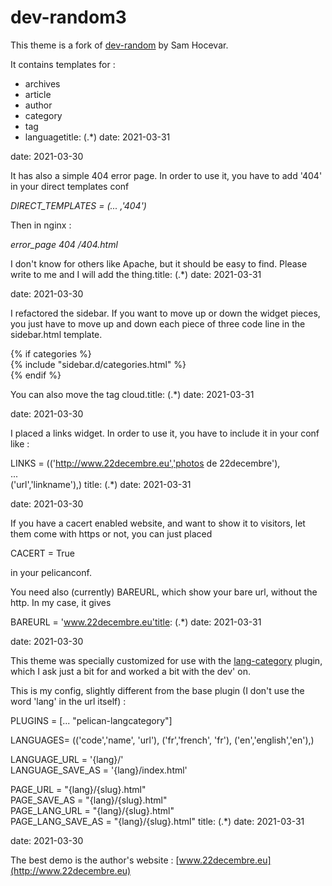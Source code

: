 # dev-random3 #

This theme is a fork of [dev-random](https://github.com/getpelican/pelican-themes/tree/master/dev-random) by Sam Hocevar.

It contains templates for :

- archives
- article
- author
- category
- tag
- languagetitle: (.*)
date: 2021-03-31

date: 2021-03-30

It has also a simple 404 error page. In order to use it, you have to add '404' in your direct templates conf

*DIRECT_TEMPLATES = (... ,'404')*

Then in nginx :

*error_page 404 /404.html*

I don't know for others like Apache, but it should be easy to find. Please write to me and I will add the thing.title: (.*)
date: 2021-03-31

date: 2021-03-30

I refactored the sidebar. If you want to move up or down the widget pieces, you just have to move up and down each piece of three code line in the sidebar.html template.

{% if categories %}  
{% include "sidebar.d/categories.html" %}  
{% endif %}  

You can also move the tag cloud.title: (.*)
date: 2021-03-31

date: 2021-03-30

I placed a links widget. In order to use it, you have to include it in your conf like :

LINKS =  (('http://www.22decembre.eu','photos de 22decembre'),   
	...  
	('url','linkname'),)  title: (.*)
date: 2021-03-31

date: 2021-03-30

If you have a cacert enabled website, and want to show it to visitors, let them come with https or not, you can just placed

CACERT = True

in your pelicanconf.

You need also (currently) BAREURL, which show your bare url, without the http. In my case, it gives

BAREURL = 'www.22decembre.eu'title: (.*)
date: 2021-03-31

date: 2021-03-30

This theme was specially customized for use with the [lang-category](https://github.com/CNBorn/pelican-langcategory) plugin, which I ask just a bit for and worked a bit with the dev' on.

This is my config, slightly different from the base plugin (I don't use the word 'lang' in the url itself) :

PLUGINS = [... "pelican-langcategory"]

LANGUAGES= (('code','name', 'url'),
	    ('fr','french', 'fr'),
	    ('en','english','en'),)

LANGUAGE_URL = '{lang}/'  
LANGUAGE_SAVE_AS = '{lang}/index.html'  

PAGE_URL = "{lang}/{slug}.html"  
PAGE_SAVE_AS = "{lang}/{slug}.html"  
PAGE_LANG_URL = "{lang}/{slug}.html"  
PAGE_LANG_SAVE_AS = "{lang}/{slug}.html"  title: (.*)
date: 2021-03-31

date: 2021-03-30

The best demo is the author's website : [www.22decembre.eu](http://www.22decembre.eu)
